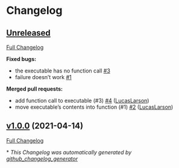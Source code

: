 # Changelog

## [Unreleased](https://github.com/LucasLarson/samefile/tree/HEAD)

[Full Changelog](https://github.com/LucasLarson/samefile/compare/v1.0.0...HEAD)

**Fixed bugs:**

- the executable has no function call [\#3](https://github.com/LucasLarson/samefile/issues/3)
- failure doesn’t work [\#1](https://github.com/LucasLarson/samefile/issues/1)

**Merged pull requests:**

- add function call to executable \(\#3\) [\#4](https://github.com/LucasLarson/samefile/pull/4) ([LucasLarson](https://github.com/LucasLarson))
- move executable’s contents into function \(\#1\) [\#2](https://github.com/LucasLarson/samefile/pull/2) ([LucasLarson](https://github.com/LucasLarson))

## [v1.0.0](https://github.com/LucasLarson/samefile/tree/v1.0.0) (2021-04-14)

[Full Changelog](https://github.com/LucasLarson/samefile/compare/2e534069e29570de9a2293c4c9b7c8789c63badf...v1.0.0)



\* *This Changelog was automatically generated by [github_changelog_generator](https://github.com/github-changelog-generator/github-changelog-generator)*
